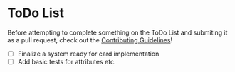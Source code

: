 ToDo List
=========

Before attempting to complete something on the ToDo List and submiting it as a
pull request, check out the [Contributing Guidelines](CONTRIBUTING.md)!

- [ ] Finalize a system ready for card implementation
- [ ] Add basic tests for attributes etc.
